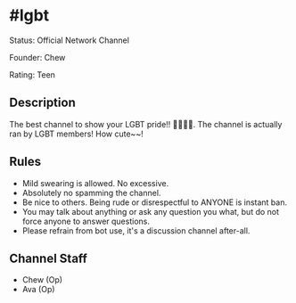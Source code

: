 # #lgbt

Status: Official Network Channel

Founder: Chew

Rating: Teen

<!-- Add your channel info here -->

## Description

The best channel to show your LGBT pride!! 🏳️‍🌈🏳️‍🌈. The channel is actually ran by LGBT members! How cute~~!

## Rules

- Mild swearing is allowed. No excessive.
- Absolutely no spamming the channel.
- Be nice to others. Being rude or disrespectful to ANYONE is instant ban.
- You may talk about anything or ask any question you what, but do not force anyone to answer questions.
- Please refrain from bot use, it's a discussion channel after-all.

## Channel Staff

- Chew (Op)
- Ava (Op)
